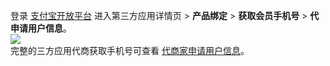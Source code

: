 登录 [支付宝开放平台](https://openhome.alipay.com/platform/developerIndex.htm) 进入第三方应用详情页 > **产品绑定** > **获取会员手机号** > **代申请用户信息**。<br />![](https://cdn.nlark.com/yuque/0/2022/png/179989/1660879104730-a7b1ac5a-1977-4539-8e1c-1595cba29d72.png?x-oss-process=image%2Fresize%2Cw_1554#align=left&display=inline&height=667&margin=%5Bobject%20Object%5D&originHeight=667&originWidth=1554&status=done&style=none&width=1554)<br />完整的三方应用代商获取手机号可查看 [代商家申请用户信息](https://opendocs.alipay.com/isv/03kqzj)。<br /> <br /> 
